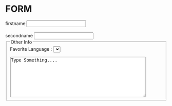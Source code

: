 <!DOCTYPE html>
<html lang="en">
<head>
    <meta charset="UTF-8">
    <meta name="viewport" content="width=device-width, initial-scale=1.0">
    <title>form</title>
    <link rel="stylesheet" href="./form.css">
</head>
<body>
    <h1>FORM</h1>
    <label for="fname">firstname</label>
   <input name="fname"></input><br>
   <br>
<label  for="sname">secondname</label>
   <input name = "sname">

   <fieldset>
    <legend>Other Info</legend>
<label for="fav-lang">Favorite Language : </label>
<select id="fav-lang">
    <optgroup label="">


   
    <option>HTML</option>
    <option>CSS</option>
    <option>Javascript</option>
</optgroup>
<optgroup label="Backend">



    <option>Express.js</option>
    <option>Node.js</option>
    <option>Mongodb</option>
    </optgroup>
</select><br>




<textarea rows="8" cols="50">Type Something....</textarea><br>







<datalist id="data">
    <option value="HTML"></option>
    <option value="css"></option>
    <option value="Javascript"></option>
    <option value="Mongodb"></option>
    <option value="SQL"></option>
</datalist>










</fieldset>

</body>
</html>
